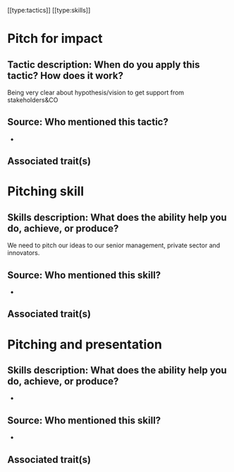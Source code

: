 [[type:tactics]]
[[type:skills]]

# Pitch for impact

## Tactic description: When do you apply this tactic? How does it work?

Being very clear about hypothesis/vision to get support from stakeholders&amp;CO

## Source: Who mentioned this tactic?

-

## Associated trait(s)
  


## 
  


## 
   


# Pitching skill

## Skills description: What does the ability help you do, achieve, or produce?

We need to pitch our ideas to our senior management, private sector and innovators.

## Source: Who mentioned this skill?

-

## Associated trait(s)
  


## 
  


## 
   


# Pitching and presentation

## Skills description: What does the ability help you do, achieve, or produce?

-

## Source: Who mentioned this skill?

-

## Associated trait(s)
  


## 
  


##